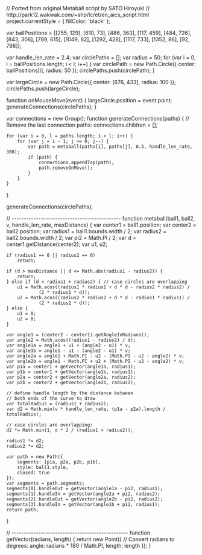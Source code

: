 <paperscript resize=true background=#f2f2f2 explain=true>
// Ported from original Metaball script by SATO Hiroyuki
// http://park12.wakwak.com/~shp/lc/et/en_aics_script.html
project.currentStyle = {
	fillColor: 'black'
};

var ballPositions = [[255, 129], [610, 73], [486, 363],
	[117, 459], [484, 726], [843, 306], [789, 615], [1049, 82],
	[1292, 428], [1117, 733], [1352, 86], [92, 798]];

var handle_len_rate = 2.4;
var circlePaths = [];
var radius = 50;
for (var i = 0, l = ballPositions.length; i < l; i++) {
	var circlePath = new Path.Circle({
		center: ballPositions[i],
		radius: 50
	});
	circlePaths.push(circlePath);
}

var largeCircle = new Path.Circle({
	center: [676, 433],
	radius: 100
});
circlePaths.push(largeCircle);

function onMouseMove(event) {
	largeCircle.position = event.point;
	generateConnections(circlePaths);
}

var connections = new Group();
function generateConnections(paths) {
	// Remove the last connection paths:
	connections.children = [];

	for (var i = 0, l = paths.length; i < l; i++) {
		for (var j = i - 1; j >= 0; j--) {
			var path = metaball(paths[i], paths[j], 0.5, handle_len_rate, 300);
			if (path) {
				connections.appendTop(path);
				path.removeOnMove();
			}
		}
	}
}

generateConnections(circlePaths);

// ---------------------------------------------
function metaball(ball1, ball2, v, handle_len_rate, maxDistance) {
	var center1 = ball1.position;
	var center2 = ball2.position;
	var radius1 = ball1.bounds.width / 2;
	var radius2 = ball2.bounds.width / 2;
	var pi2 = Math.PI / 2;
	var d = center1.getDistance(center2);
	var u1, u2;

	if (radius1 == 0 || radius2 == 0)
		return;

	if (d > maxDistance || d <= Math.abs(radius1 - radius2)) {
		return;
	} else if (d < radius1 + radius2) { // case circles are overlapping
		u1 = Math.acos((radius1 * radius1 + d * d - radius2 * radius2) /
				(2 * radius1 * d));
		u2 = Math.acos((radius2 * radius2 + d * d - radius1 * radius1) /
				(2 * radius2 * d));
	} else {
		u1 = 0;
		u2 = 0;
	}

	var angle1 = (center2 - center1).getAngleInRadians();
	var angle2 = Math.acos((radius1 - radius2) / d);
	var angle1a = angle1 + u1 + (angle2 - u1) * v;
	var angle1b = angle1 - u1 - (angle2 - u1) * v;
	var angle2a = angle1 + Math.PI - u2 - (Math.PI - u2 - angle2) * v;
	var angle2b = angle1 - Math.PI + u2 + (Math.PI - u2 - angle2) * v;
	var p1a = center1 + getVector(angle1a, radius1);
	var p1b = center1 + getVector(angle1b, radius1);
	var p2a = center2 + getVector(angle2a, radius2);
	var p2b = center2 + getVector(angle2b, radius2);

	// define handle length by the distance between
	// both ends of the curve to draw
	var totalRadius = (radius1 + radius2);
	var d2 = Math.min(v * handle_len_rate, (p1a - p2a).length / totalRadius);

	// case circles are overlapping:
	d2 *= Math.min(1, d * 2 / (radius1 + radius2));

	radius1 *= d2;
	radius2 *= d2;

	var path = new Path({
		segments: [p1a, p2a, p2b, p1b],
		style: ball1.style,
		closed: true
	});
	var segments = path.segments;
	segments[0].handleOut = getVector(angle1a - pi2, radius1);
	segments[1].handleIn = getVector(angle2a + pi2, radius2);
	segments[2].handleOut = getVector(angle2b - pi2, radius2);
	segments[3].handleIn = getVector(angle1b + pi2, radius1);
	return path;
}

// ------------------------------------------------
function getVector(radians, length) {
	return new Point({
		// Convert radians to degrees:
		angle: radians * 180 / Math.PI,
		length: length
	});
}
</paperscript>